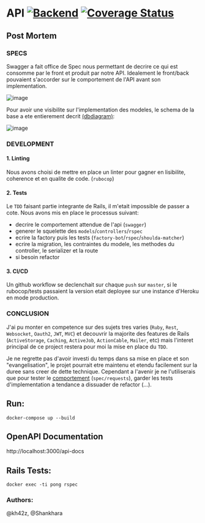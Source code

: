 # API [![Backend](https://github.com/kh42z/p42ng/actions/workflows/workflow.yml/badge.svg)](https://github.com/kh42z/p42ng/actions/workflows/workflow.yml) [![Coverage Status](https://coveralls.io/repos/github/kh42z/p42ng/badge.svg?branch=master&t=t8ICMV)](https://coveralls.io/github/kh42z/p42ng?branch=master)

## Post Mortem

### SPECS

Swagger a fait office de Spec nous permettant de decrire ce qui est consomme par le front et produit par notre API. Idealement le front/back pouvaient s'accorder sur le comportement de l'API avant son implementation.

   ![image](https://user-images.githubusercontent.com/60870254/120332312-eb436680-c2ee-11eb-9cd1-aafe11403ae4.png)
   
Pour avoir une visibilite sur l'implementation des modeles, le schema de la base a ete entierement decrit [(dbdiagram)](https://dbdiagram.io/):

![image](https://user-images.githubusercontent.com/60870254/120334875-4ece9380-c2f1-11eb-84e4-5d9d45d545fe.png)


### DEVELOPMENT

#### 1. Linting 
Nous avons choisi de mettre en place un linter pour gagner en lisibilite, coherence et en qualite de code. (`rubocop`)

#### 2. Tests

Le `TDD` faisant partie integrante de Rails, il m'etait impossible de passer a cote. Nous avons mis en place le processus suivant:
- decrire le comportement attendue de l'api (`swagger`)
- generer le squelette des `models`/`controllers`/`rspec`
- ecrire la factory puis les tests (`factory-bot`/`rspec`/`shoulda-matcher`) 
- ecrire la migration, les contraintes du modele, les methodes du controller, le serializer et la route
- si besoin refactor

#### 3. CI/CD

Un github workflow se declenchait sur chaque `push` sur `master`, si le rubocop/tests passaient la version etait deployee sur une instance d'Heroku en mode production.

### CONCLUSION

J'ai pu monter en competence sur des sujets tres varies (`Ruby`, `Rest`, `Websocket`, `Oauth2`, `JWT`, `MVC`) et decouvrir la majorite des features de Rails (`ActiveStorage`, `Caching`, `ActiveJob`, `ActionCable`, `Mailer`, etc) mais l'interet principal de ce project restera pour moi la mise en place du `TDD`.

Je ne regrette pas d'avoir investi du temps dans sa mise en place et son "evangelisation", le projet pourrait etre maintenu et etendu facilement sur la duree sans creer de dette technique. Cependant a l'avenir je ne l'utiliserais que pour tester le [comportement](https://www.youtube.com/watch?v=EZ05e7EMOLM) (`spec/requests`), garder les tests d'implementation a tendance a dissuader de refactor (...).

## Run:
`docker-compose up --build`

## OpenAPI Documentation

http://localhost:3000/api-docs

## Rails Tests:

`docker exec -ti pong rspec`

### Authors:

@kh42z, @Shankhara
